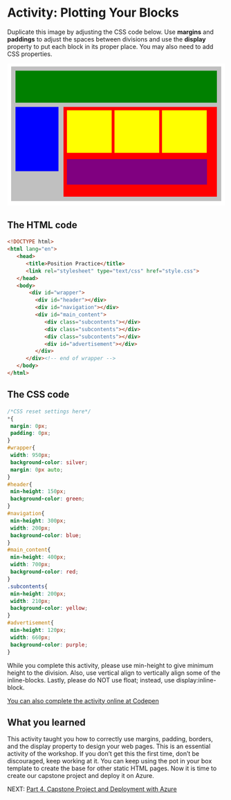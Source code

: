 # Activity: Plotting Your Blocks

Duplicate this image by adjusting the CSS code below. Use **margins** and **paddings** to adjust the spaces between divisions and use the **display** property to put each block in its proper place. You may also need to add CSS properties.

![Blocks Diagram](../images/position-blocks.png)

## The HTML code

``` html
<!DOCTYPE html>
<html lang="en">
   <head>
      <title>Position Practice</title>
      <link rel="stylesheet" type="text/css" href="style.css">
   </head>
   <body>
       <div id="wrapper">
         <div id="header"></div>
         <div id="navigation"></div>
         <div id="main_content">
            <div class="subcontents"></div>
            <div class="subcontents"></div>
            <div class="subcontents"></div>
            <div id="advertisement"></div>
         </div>
      </div><!-- end of wrapper -->
   </body>
</html>
```

## The CSS code

``` css
/*CSS reset settings here*/
*{
 margin: 0px;
 padding: 0px;
}
#wrapper{
 width: 950px;
 background-color: silver;
 margin: 0px auto;
}
#header{
 min-height: 150px;
 background-color: green;
}
#navigation{
 min-height: 300px;
 width: 200px;
 background-color: blue;
}
#main_content{
 min-height: 400px;
 width: 700px;
 background-color: red;
}
.subcontents{
 min-height: 200px;
 width: 210px;
 background-color: yellow;
}
#advertisement{
 min-height: 120px;
 width: 660px;
 background-color: purple;
}
```

While you complete this activity, please use min-height to give minimum height to the division. Also, use vertical align to vertically align some of the inline-blocks. Lastly, please do NOT use float; instead, use display:inline-block.

[You can also complete the activity online at Codepen](https://codepen.io/dannyooooo/pen/100311ce217467fbcf13862a5090012b)

## What you learned

This activity taught you how to correctly use margins, padding, borders, and the display property to design your web pages. This is an essential activity of the workshop. If you don’t get this the first time, don’t be discouraged, keep working at it. You can keep using the pot in your box template to create the base for other static HTML pages. Now it is time to create our capstone project and deploy it on Azure.

 NEXT: [Part 4. Capstone Project and Deployment with Azure](../4_Capstone_Deployment)
